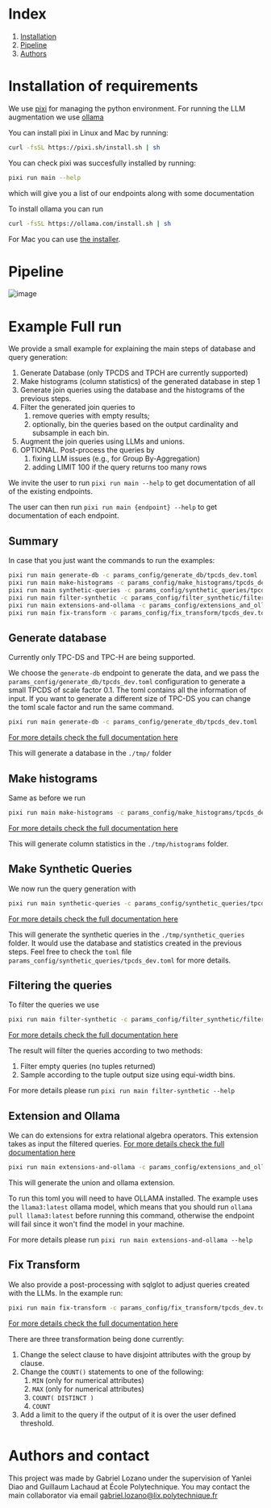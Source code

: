 # Index
1. [Installation](#installation-of-requirements)
1. [Pipeline](#pipeline)
1. [Authors](#authors-and-contact)


# Installation of requirements

We use [pixi](https://pixi.sh/latest/) for managing the python environment.
For running the LLM augmentation we use [ollama](https://ollama.com/)

You can install pixi in Linux and Mac by running:

```bash
curl -fsSL https://pixi.sh/install.sh | sh
```

You can check pixi was succesfully installed by running:

```bash
pixi run main --help
```

which will give you a list of our endpoints along with some documentation


To install ollama you can run 

```bash
curl -fsSL https://ollama.com/install.sh | sh
```

For Mac you can use [the installer](https://ollama.com/download/mac).

# Pipeline
![image](https://matematikoi.github.io/org/images/pipeline_query_generation.png)

# Example Full run

We provide a small example for explaining the main steps of database and query generation: 
1. Generate Database (only TPCDS and TPCH are currently supported)
1. Make histograms (column statistics) of the generated database in step 1
1. Generate join queries using the database and the histograms of the previous steps.
1. Filter the generated join queries to  
	1. remove queries with empty results;
	1. optionally, bin the queries based on the output cardinality and subsample in each bin.  
1. Augment the join queries using LLMs and unions.
1. OPTIONAL. Post-process the queries by 
	1. fixing LLM issues (e.g., for Group By-Aggregation)
	1. adding LIMIT 100 if the query returns too many rows 

We invite the user to run `pixi run main --help` to get documentation of all of the existing endpoints. 

The user can then run `pixi run main {endpoint} --help` to get documentation of each endpoint.

## Summary
In case that you just want the commands to run the examples:

```bash
pixi run main generate-db -c params_config/generate_db/tpcds_dev.toml
pixi run main make-histograms -c params_config/make_histograms/tpcds_dev.toml
pixi run main synthetic-queries -c params_config/synthetic_queries/tpcds_dev.toml
pixi run main filter-synthetic -c params_config/filter_synthetic/filter_tpcds_dev.toml
pixi run main extensions-and-ollama -c params_config/extensions_and_ollama/tpcds_dev.toml
pixi run main fix-transform -c params_config/fix_transform/tpcds_dev.toml
```

## **Generate database**

Currently only TPC-DS and TPC-H are being supported.

We choose the `generate-db` endpoint to generate the data, and we pass
the `params_config/generate_db/tpcds_dev.toml` configuration to
generate a small TPCDS of scale factor 0.1. The toml contains all the 
information of input. If you want to generate a different size of TPC-DS
you can change the toml scale factor and run the same command.

```bash
pixi run main generate-db -c params_config/generate_db/tpcds_dev.toml
```
[For more details
check the full documentation here](./docs/endpoints/generate_db.md)

This will generate a database in the `./tmp/` folder
## **Make histograms**

Same as before we run
```bash
pixi run main make-histograms -c params_config/make_histograms/tpcds_dev.toml
```
[For more details
check the full documentation here](./docs/endpoints/histogram.md)

This will generate column statistics in the `./tmp/histograms` folder.

## **Make Synthetic Queries**

We now run the query generation with 
```bash
pixi run main synthetic-queries -c params_config/synthetic_queries/tpcds_dev.toml
```
[For more details
check the full documentation here](./docs/endpoints/synthetic_generation.md)

This will generate the synthetic queries in the `./tmp/synthetic_queries` 
folder. It would use the database and statistics created in the previous steps.
Feel free to check the `toml` file `params_config/synthetic_queries/tpcds_dev.toml`
for more details.
## **Filtering the queries**

To filter the queries we use 
```bash
pixi run main filter-synthetic -c params_config/filter_synthetic/filter_tpcds_dev.toml
```
[For more details
check the full documentation here](./docs/endpoints/filter.md)

The result will filter the queries according to two methods:
1. Filter empty queries (no tuples returned)
1. Sample according to the tuple output size using equi-width bins. 

For more details please run `pixi run main filter-synthetic --help`

## **Extension and Ollama**

We can do extensions for extra relational algebra operators.
This extension takes as input the filtered queries. 
[For more details
check the full documentation here](./docs/endpoints/extension_and_ollama.md)

```bash
pixi run main extensions-and-ollama -c params_config/extensions_and_ollama/tpcds_dev.toml
```
This will generate the union and ollama extension.

To run this toml you will need to have OLLAMA installed. The example 
uses the `llama3:latest` ollama model, which means that you should run
`ollama pull llama3:latest` before running this command, otherwise the endpoint
will fail since it won't find the model in your machine.

For more details please run `pixi run main extensions-and-ollama --help`
## **Fix Transform**
We also provide a post-processing with sqlglot to adjust queries created
with the LLMs. In the example run:
```bash
pixi run main fix-transform -c params_config/fix_transform/tpcds_dev.toml
```
[For more details
check the full documentation here](./docs/endpoints/.md)

There are three transformation being done currently:
1. Change the select clause to have disjoint attributes with the 
group by clause.
1. Change the `COUNT()` statements to one of the following:
    1. `MIN` (only for numerical attributes)
    1. `MAX` (only for numerical attributes)
    1. `COUNT( DISTINCT )`
    1. `COUNT`
1. Add a limit to the query if the output of it is over the user defined 
threshold.

# Authors and contact
This project was made by Gabriel Lozano under the supervision of Yanlei Diao
and Guillaum Lachaud at École Polytechnique.
You may contact the main collaborator via email 
[gabriel.lozano@lix.polytechnique.fr](mailto:gabriel.lozano@lix.polytechnique.fr)

